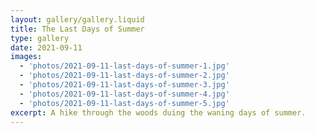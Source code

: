 ```yaml
---
layout: gallery/gallery.liquid
title: The Last Days of Summer
type: gallery
date: 2021-09-11
images:
  - 'photos/2021-09-11-last-days-of-summer-1.jpg'
  - 'photos/2021-09-11-last-days-of-summer-2.jpg'
  - 'photos/2021-09-11-last-days-of-summer-3.jpg'
  - 'photos/2021-09-11-last-days-of-summer-4.jpg'
  - 'photos/2021-09-11-last-days-of-summer-5.jpg'
excerpt: A hike through the woods duing the waning days of summer.
---
```

